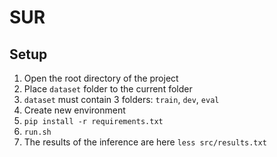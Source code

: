# SUR

## Setup
1. Open the root directory of the project
2. Place `dataset` folder to the current folder
3. `dataset` must contain 3 folders: `train`, `dev`, `eval`
4. Create new environment
5. `pip install -r requirements.txt`
6. `run.sh`
7. The results of the inference are here `less src/results.txt`
